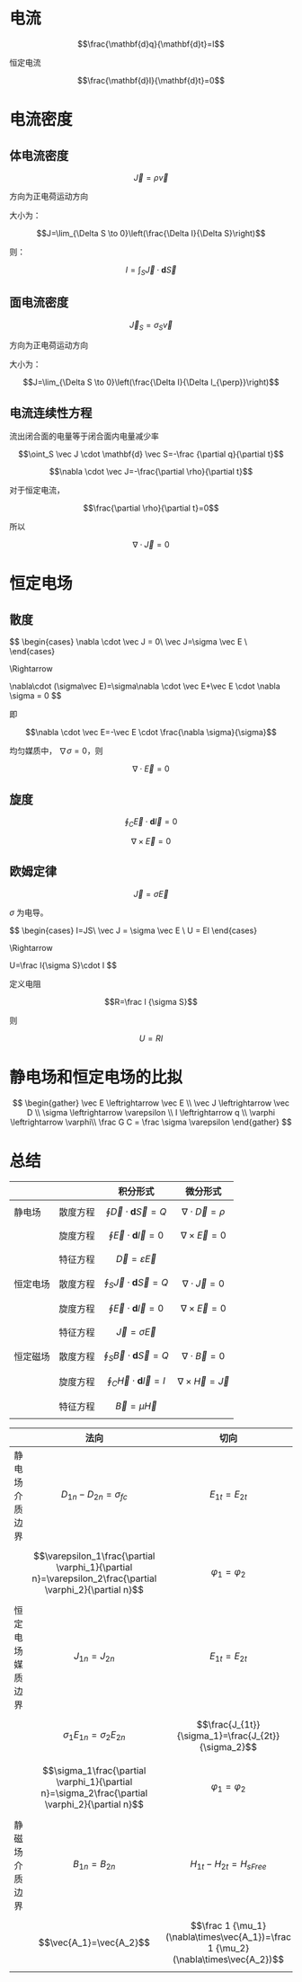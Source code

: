# 电流

$$\frac{\mathbf{d}q}{\mathbf{d}t}=I$$

恒定电流

$$\frac{\mathbf{d}I}{\mathbf{d}t}=0$$

# 电流密度

## 体电流密度

$$\vec J=\rho \vec v$$

方向为正电荷运动方向

大小为：

$$J=\lim_{\Delta S \to 0}\left(\frac{\Delta I}{\Delta S}\right)$$

则：

$$I=\int_S\vec J \cdot \mathbf{d} \vec S$$

## 面电流密度

$$\vec J_S=\sigma_S\vec v$$

方向为正电荷运动方向

大小为：

$$J=\lim_{\Delta S \to 0}\left(\frac{\Delta I}{\Delta l_{\perp}}\right)$$

## 电流连续性方程

流出闭合面的电量等于闭合面内电量减少率

$$\oint_S \vec J \cdot \mathbf{d} \vec S=-\frac {\partial q}{\partial t}$$

$$\nabla \cdot \vec J=-\frac{\partial \rho}{\partial t}$$

对于恒定电流，

$$\frac{\partial \rho}{\partial t}=0$$

所以

$$\nabla \cdot \vec J = 0$$

# 恒定电场

## 散度

$$
\begin{cases}
\nabla \cdot \vec J = 0\\
\vec J=\sigma \vec E \\
\end{cases}

\Rightarrow

\nabla\cdot (\sigma\vec E)=\sigma\nabla \cdot \vec E+\vec E \cdot \nabla \sigma = 0
$$

即

$$\nabla \cdot \vec E=-\vec E \cdot \frac{\nabla \sigma}{\sigma}$$

均匀媒质中， $\nabla \sigma=0$，则

$$\nabla \cdot \vec E = 0$$


##  旋度

$$\oint_C\vec E\cdot\mathbf{d}\vec l=0$$

$$\nabla \times \vec E = 0$$

## 欧姆定律

$$\vec J=\sigma \vec E$$

$\sigma$ 为电导。


$$
\begin{cases}
I=JS\\
\vec J = \sigma \vec E \\
U = El 
\end{cases}

\Rightarrow

U=\frac l{\sigma S}\cdot I
$$

定义电阻

$$R=\frac l {\sigma S}$$ 

则

$$U=RI$$

# 静电场和恒定电场的比拟

$$
\begin{gather}
\vec E \leftrightarrow \vec E \\
\vec J \leftrightarrow \vec D \\
\sigma \leftrightarrow \varepsilon \\
I \leftrightarrow q \\
\varphi \leftrightarrow \varphi\\
\frac G C = \frac \sigma \varepsilon
\end{gather}
$$

# 总结

|      |      | 积分形式                                       | 微分形式                           |
| ---- | ---- |:------------------------------------------:|:------------------------------:|
| 静电场  | 散度方程 | $$\oint \vec D\cdot \mathbf{d}\vec S=Q$$   | $$\nabla \cdot \vec D = \rho$$ |
|      | 旋度方程 | $$\oint \vec E \cdot \mathbf{d}\vec l=0$$  | $$\nabla\times\vec E=0$$       |
|      | 特征方程 | $$\vec D=\varepsilon\vec E$$               |                                |
| 恒定电场 | 散度方程 | $$\oint_S \vec J\cdot \mathbf{d}\vec S=Q$$ | $$\nabla \cdot \vec J = 0$$    |
|      | 旋度方程 | $$\oint \vec E \cdot \mathbf{d}\vec l=0$$  | $$\nabla\times\vec E=0$$       |
|      | 特征方程 | $$\vec J=\sigma \vec E$$                   |                                |
| 恒定磁场 | 散度方程 | $$\oint_S \vec B\cdot \mathbf{d}\vec S=Q$$ | $$\nabla \cdot \vec B = 0$$    |
|      | 旋度方程 | $$\oint_C \vec H\cdot \mathbf{d}\vec l=I$$ | $$\nabla\times\vec H=\vec J$$  |
|      | 特征方程 | $$\vec B=\mu\vec H$$                       |                                |


|          | 法向                                                                                                        | 切向                                                                                |
| -------- | :---------------------------------------------------------------------------------------------------------: | :---------------------------------------------------------------------------------: |
| 静电场介质边界  | $$D_{1n}-D_{2n}=\sigma_{fc}$$                                                                             | $$E_{1t}=E_{2t}$$                                                                 |
|          | $$\varepsilon_1\frac{\partial \varphi_1}{\partial n}=\varepsilon_2\frac{\partial \varphi_2}{\partial n}$$ | $$\varphi_1=\varphi_2$$                                                           |
| 恒定电场媒质边界 | $$J_{1n}=J_{2n}$$                                                                                         | $$E_{1t}=E_{2t}$$                                                                 |
|          | $$\sigma_1E_{1n}=\sigma_2E_{2n}$$                                                                         | $$\frac{J_{1t}}{\sigma_1}=\frac{J_{2t}}{\sigma_2}$$                               |
|          | $$\sigma_1\frac{\partial \varphi_1}{\partial n}=\sigma_2\frac{\partial \varphi_2}{\partial n}$$           | $$\varphi_1=\varphi_2$$                                                           |
| 静磁场介质边界  | $$B_{1n}=B_{2n}$$                                                                                         | $$H_{1t}-H_{2t}=H_{sFree}$$                                                       |
|          | $$\vec{A_1}=\vec{A_2}$$                                                                                   | $$\frac 1 {\mu_1}(\nabla\times\vec{A_1})=\frac 1 {\mu_2}(\nabla\times\vec{A_2})$$ |

